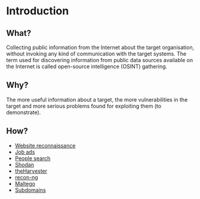 # Introduction

## What?

Collecting public information from the Internet about the target organisation, without invoking any kind of 
communication with the target systems. The term used for discovering information from public data sources available 
on the Internet is called open-source intelligence (OSINT) gathering.

## Why?

The more useful information about a target, the more vulnerabilities in the target and more serious problems 
found for exploiting them (to demonstrate).

## How?

* [Website reconnaissance](website.md)
* [Job ads](job-ads.md)
* [People search](people.md)
* [Shodan](shodan.md)
* [theHarvester](harvester.md)
* [recon-ng](recon-ng.md)
* [Maltego](maltego.md)
* [Subdomains](subdomains.md)

